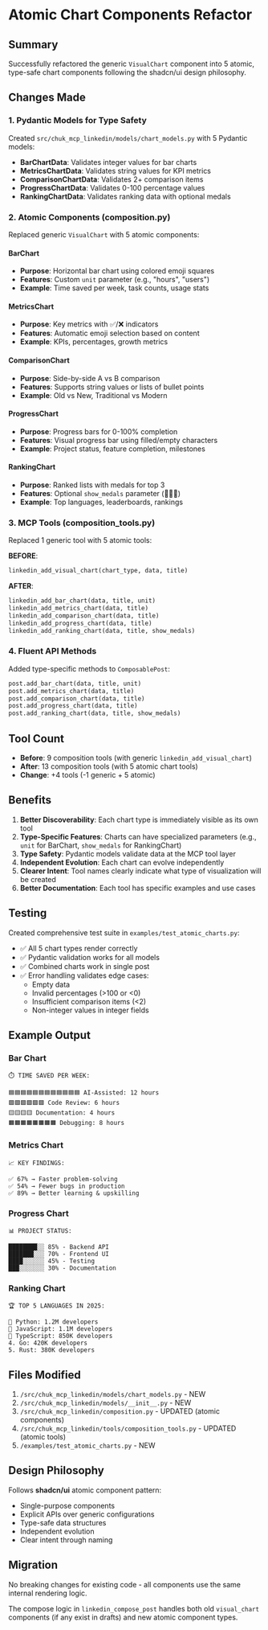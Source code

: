 # Atomic Chart Components Refactor

## Summary

Successfully refactored the generic `VisualChart` component into 5 atomic, type-safe chart components following the shadcn/ui design philosophy.

## Changes Made

### 1. Pydantic Models for Type Safety

Created `src/chuk_mcp_linkedin/models/chart_models.py` with 5 Pydantic models:

- **BarChartData**: Validates integer values for bar charts
- **MetricsChartData**: Validates string values for KPI metrics
- **ComparisonChartData**: Validates 2+ comparison items
- **ProgressChartData**: Validates 0-100 percentage values
- **RankingChartData**: Validates ranking data with optional medals

### 2. Atomic Components (composition.py)

Replaced generic `VisualChart` with 5 atomic components:

#### BarChart
- **Purpose**: Horizontal bar chart using colored emoji squares
- **Features**: Custom `unit` parameter (e.g., "hours", "users")
- **Example**: Time saved per week, task counts, usage stats

#### MetricsChart
- **Purpose**: Key metrics with ✅/❌ indicators
- **Features**: Automatic emoji selection based on content
- **Example**: KPIs, percentages, growth metrics

#### ComparisonChart
- **Purpose**: Side-by-side A vs B comparison
- **Features**: Supports string values or lists of bullet points
- **Example**: Old vs New, Traditional vs Modern

#### ProgressChart
- **Purpose**: Progress bars for 0-100% completion
- **Features**: Visual progress bar using filled/empty characters
- **Example**: Project status, feature completion, milestones

#### RankingChart
- **Purpose**: Ranked lists with medals for top 3
- **Features**: Optional `show_medals` parameter (🥇🥈🥉)
- **Example**: Top languages, leaderboards, rankings

### 3. MCP Tools (composition_tools.py)

Replaced 1 generic tool with 5 atomic tools:

**BEFORE**:
```python
linkedin_add_visual_chart(chart_type, data, title)
```

**AFTER**:
```python
linkedin_add_bar_chart(data, title, unit)
linkedin_add_metrics_chart(data, title)
linkedin_add_comparison_chart(data, title)
linkedin_add_progress_chart(data, title)
linkedin_add_ranking_chart(data, title, show_medals)
```

### 4. Fluent API Methods

Added type-specific methods to `ComposablePost`:

```python
post.add_bar_chart(data, title, unit)
post.add_metrics_chart(data, title)
post.add_comparison_chart(data, title)
post.add_progress_chart(data, title)
post.add_ranking_chart(data, title, show_medals)
```

## Tool Count

- **Before**: 9 composition tools (with generic `linkedin_add_visual_chart`)
- **After**: 13 composition tools (with 5 atomic chart tools)
- **Change**: +4 tools (-1 generic + 5 atomic)

## Benefits

1. **Better Discoverability**: Each chart type is immediately visible as its own tool
2. **Type-Specific Features**: Charts can have specialized parameters (e.g., `unit` for BarChart, `show_medals` for RankingChart)
3. **Type Safety**: Pydantic models validate data at the MCP tool layer
4. **Independent Evolution**: Each chart can evolve independently
5. **Clearer Intent**: Tool names clearly indicate what type of visualization will be created
6. **Better Documentation**: Each tool has specific examples and use cases

## Testing

Created comprehensive test suite in `examples/test_atomic_charts.py`:

- ✅ All 5 chart types render correctly
- ✅ Pydantic validation works for all models
- ✅ Combined charts work in single post
- ✅ Error handling validates edge cases:
  - Empty data
  - Invalid percentages (>100 or <0)
  - Insufficient comparison items (<2)
  - Non-integer values in integer fields

## Example Output

### Bar Chart
```
⏱️ TIME SAVED PER WEEK:

🟦🟦🟦🟦🟦🟦🟦🟦🟦🟦🟦🟦 AI-Assisted: 12 hours
🟩🟩🟩🟩🟩🟩 Code Review: 6 hours
🟨🟨🟨🟨 Documentation: 4 hours
🟧🟧🟧🟧🟧🟧🟧🟧 Debugging: 8 hours
```

### Metrics Chart
```
📈 KEY FINDINGS:

✅ 67% → Faster problem-solving
✅ 54% → Fewer bugs in production
✅ 89% → Better learning & upskilling
```

### Progress Chart
```
📊 PROJECT STATUS:

████████░░ 85% - Backend API
███████░░░ 70% - Frontend UI
████░░░░░░ 45% - Testing
███░░░░░░░ 30% - Documentation
```

### Ranking Chart
```
🏆 TOP 5 LANGUAGES IN 2025:

🥇 Python: 1.2M developers
🥈 JavaScript: 1.1M developers
🥉 TypeScript: 850K developers
4. Go: 420K developers
5. Rust: 380K developers
```

## Files Modified

1. `/src/chuk_mcp_linkedin/models/chart_models.py` - NEW
2. `/src/chuk_mcp_linkedin/models/__init__.py` - NEW
3. `/src/chuk_mcp_linkedin/composition.py` - UPDATED (atomic components)
4. `/src/chuk_mcp_linkedin/tools/composition_tools.py` - UPDATED (atomic tools)
5. `/examples/test_atomic_charts.py` - NEW

## Design Philosophy

Follows **shadcn/ui** atomic component pattern:
- Single-purpose components
- Explicit APIs over generic configurations
- Type-safe data structures
- Independent evolution
- Clear intent through naming

## Migration

No breaking changes for existing code - all components use the same internal rendering logic.

The compose logic in `linkedin_compose_post` handles both old `visual_chart` components (if any exist in drafts) and new atomic component types.
